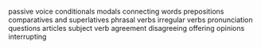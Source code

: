 passive voice
conditionals
modals
connecting words
prepositions
comparatives and superlatives
phrasal verbs
irregular verbs
pronunciation
questions
articles
subject verb agreement
disagreeing
offering opinions
interrupting

